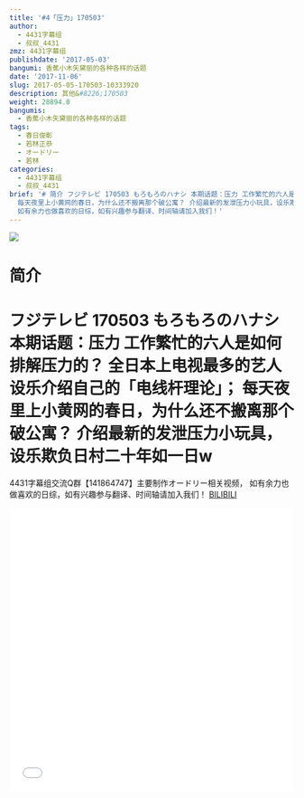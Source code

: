 ```yaml
---
title: '#4「压力」170503'
author:
  - 4431字幕组
  - 叔叔_4431
zmz: 4431字幕组
publishdate: '2017-05-03'
bangumi: 香蕉小木矢黛丽的各种各样的话题
date: '2017-11-06'
slug: 2017-05-05-170503-10333920
description: 其他&#8226;170503
weight: 28894.0
bangumis:
  - 香蕉小木矢黛丽的各种各样的话题
tags:
  - 春日俊彰
  - 若林正恭
  - オードリー
  - 若林
categories:
  - 4431字幕组
  - 叔叔_4431
brief: '# 简介 フジテレビ 170503 もろもろのハナシ 本期话题：压力 工作繁忙的六人是如何排解压力的？ 全日本上电视最多的艺人设乐介绍自己的「电线杆理论」；
  每天夜里上小黄网的春日，为什么还不搬离那个破公寓？ 介绍最新的发泄压力小玩具，设乐欺负日村二十年如一日w ====================== 4431字幕组交流Q群【141864747】主要制作オードリー相关视频，
  如有余力也做喜欢的日综，如有兴趣参与翻译、时间轴请加入我们！'
---
```

![](https://i.imgur.com/4hskZQo.png)
# 简介  
フジテレビ 170503 もろもろのハナシ
本期话题：压力
工作繁忙的六人是如何排解压力的？
全日本上电视最多的艺人设乐介绍自己的「电线杆理论」；
每天夜里上小黄网的春日，为什么还不搬离那个破公寓？
介绍最新的发泄压力小玩具，设乐欺负日村二十年如一日w
======================
4431字幕组交流Q群【141864747】主要制作オードリー相关视频，
如有余力也做喜欢的日综，如有兴趣参与翻译、时间轴请加入我们！
  [BILIBILI](https://www.bilibili.com/video/av10333920/)

  <iframe src="//www.bilibili.com/blackboard/player.html?aid=10333920" width="100%" height="500" frameborder="0" allowfullscreen="allowfullscreen"></iframe>
